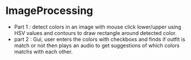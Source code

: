 # ImageProcessing

- Part 1 : detect colors in an image with mouse click lower/upper using HSV values and contours to draw rectangle around detected color.
- part 2 : Gui, user enters the colors with checkboxs and finds if outfit is match or not then plays an audio to get suggestions of which colors matchs with each other.
